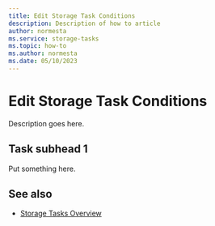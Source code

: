 ```yaml
---
title: Edit Storage Task Conditions
description: Description of how to article
author: normesta
ms.service: storage-tasks
ms.topic: how-to
ms.author: normesta
ms.date: 05/10/2023
---
```


# Edit Storage Task Conditions

Description goes here.

## Task subhead 1

Put something here.

## See also

- [Storage Tasks Overview](overview.md)
